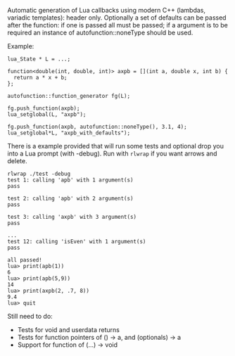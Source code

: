 Automatic generation of Lua callbacks using modern C++ (lambdas, variadic templates): header only.
Optionally a set of defaults can be passed after the function: if one is passed all must be passed; 
if a argument is to be required an instance of autofunction::noneType should be used.

Example:
  
    lua_State * L = ...;

    function<double(int, double, int)> axpb = [](int a, double x, int b) {
      return a * x + b;
    };

    autofunction::function_generator fg(L);

    fg.push_function(axpb);
    lua_setglobal(L, "axpb");

    fg.push_function(axpb, autofunction::noneType(), 3.1, 4);
    lua_setglobal*L, "axpb_with_defaults");



There is a example provided that will run some tests and optional drop you into a Lua prompt (with -debug).
Run with `rlwrap` if you want arrows and delete.

    rlwrap ./test -debug
    test 1: calling 'apb' with 1 argument(s)
    pass

    test 2: calling 'apb' with 2 argument(s)
    pass

    test 3: calling 'axpb' with 3 argument(s)
    pass

    ...
    test 12: calling 'isEven' with 1 argument(s)
    pass

    all passed!
    lua> print(apb(1))
    6
    lua> print(apb(5,9))
    14
    lua> print(axpb(2, .7, 8))
    9.4
    lua> quit


Still need to do:

- Tests for void and userdata returns
- Tests for function pointers of () -> a, and (optionals) -> a
- Support for function of (...) -> void
